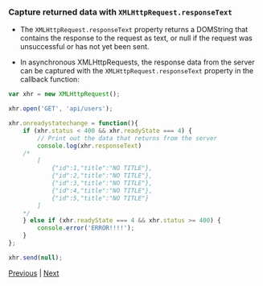 ### Capture returned data with `XMLHttpRequest.responseText`
* The `XMLHttpRequest.responseText` property returns a DOMString that contains the response to the request as text, or null if the request was unsuccessful or has not yet been sent.

* In asynchronous XMLHttpRequests, the response data from the server can be captured with the `XMLHttpRequest.responseText` property in the callback function:


```javascript
var xhr = new XMLHttpRequest();

xhr.open('GET', 'api/users');

xhr.onreadystatechange = function(){
	if (xhr.status < 400 && xhr.readyState === 4) {
		// Print out the data that returns from the server
		console.log(xhr.responseText)
	/*
		[
			{"id":1,"title":"NO TITLE"},
			{"id":2,"title":"NO TITLE"},
			{"id":3,"title":"NO TITLE"},
			{"id":4,"title":"NO TITLE"},
			{"id":5,"title":"NO TITLE"}
		]
	*/
	} else if (xhr.readyState === 4 && xhr.status >= 400) {
		console.error('ERROR!!!!');
	}
};

xhr.send(null);
```

[Previous](readyStateAndStatus.md) | [Next](convertJSON.md)
